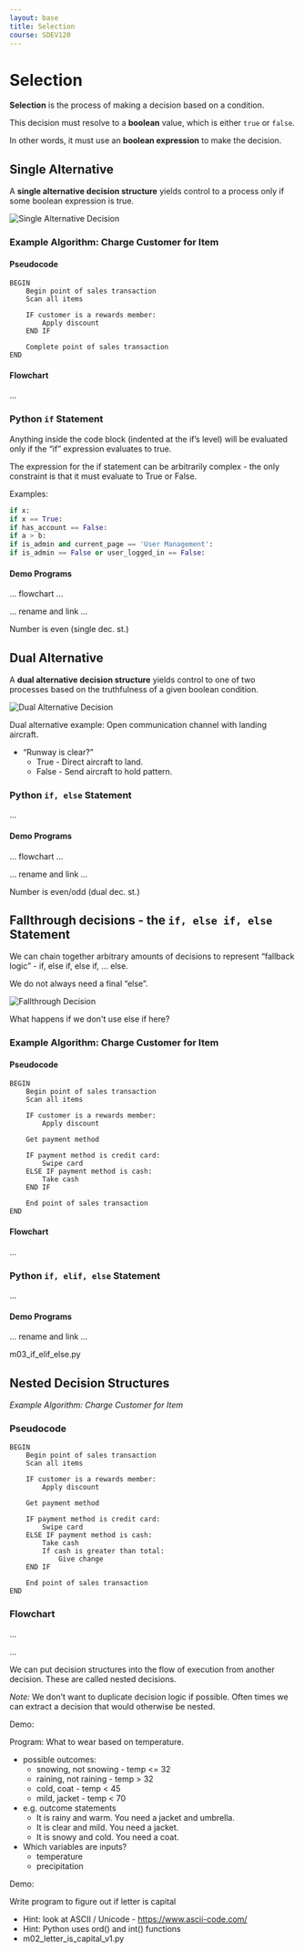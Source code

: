 ```yaml
---
layout: base
title: Selection
course: SDEV120
---
```


# Selection

**Selection** is the process of making a decision based on a condition.

This decision must resolve to a **boolean** value, which is either `true` or `false`.

In other words, it must use an **boolean expression** to make the decision.

## Single Alternative

A **single alternative decision structure** yields control to a process only if some boolean expression is true.

![Single Alternative Decision](images/single_alternative.png)

### Example Algorithm: Charge Customer for Item

#### Pseudocode

```plaintext
BEGIN
    Begin point of sales transaction
    Scan all items

    IF customer is a rewards member:
        Apply discount
    END IF

    Complete point of sales transaction
END
```

#### Flowchart

...

### Python `if` Statement

Anything inside the code block (indented at the if’s level) will be evaluated only if the “if” expression evaluates to true.

The expression for the if statement can be arbitrarily complex - the only constraint is that it must evaluate to True or False.

Examples:

```python
if x:
if x == True:
if has_account == False:
if a > b:
if is_admin and current_page == 'User Management':
if is_admin == False or user_logged_in == False:
```

#### Demo Programs

... flowchart ...

... rename and link ...

Number is even (single dec. st.)

## Dual Alternative

A **dual alternative decision structure** yields control to one of two processes based on the truthfulness of a given boolean condition.

![Dual Alternative Decision](images/dual_alternative.png)

Dual alternative example: Open communication channel with landing aircraft.

- “Runway is clear?”
  - True - Direct aircraft to land.
  - False - Send aircraft to hold pattern.

### Python `if, else` Statement

...

#### Demo Programs

... flowchart ...

... rename and link ...

Number is even/odd (dual dec. st.)

## Fallthrough decisions - the `if, else if, else` Statement

We can chain together arbitrary amounts of decisions to represent “fallback logic” - if, else if, else if, … else.

We do not always need a final “else”.

![Fallthrough Decision](images/grading_program.png)

What happens if we don't use else if here?

### Example Algorithm: Charge Customer for Item

#### Pseudocode

```plaintext
BEGIN
    Begin point of sales transaction
    Scan all items

    IF customer is a rewards member:
        Apply discount

    Get payment method

    IF payment method is credit card:
        Swipe card
    ELSE IF payment method is cash:
        Take cash
    END IF

    End point of sales transaction
END
```

#### Flowchart

...

### Python `if, elif, else` Statement

...

#### Demo Programs

... rename and link ...

m03_if_elif_else.py

## Nested Decision Structures

_Example Algorithm: Charge Customer for Item_

### Pseudocode

```plaintext
BEGIN
    Begin point of sales transaction
    Scan all items

    IF customer is a rewards member:
        Apply discount

    Get payment method

    IF payment method is credit card:
        Swipe card
    ELSE IF payment method is cash:
        Take cash
        If cash is greater than total:
            Give change
    END IF

    End point of sales transaction
END
```

### Flowchart

...

...

We can put decision structures into the flow of execution from another decision. These are called nested decisions.

_Note:_ We don’t want to duplicate decision logic if possible. Often times we can extract a decision that would otherwise be nested.

<p class="demo">Demo:</p>

Program: What to wear based on temperature.

- possible outcomes:
  - snowing, not snowing - temp <= 32
  - raining, not raining - temp > 32
  - cold, coat - temp < 45
  - mild, jacket - temp < 70
- e.g. outcome statements
  - It is rainy and warm. You need a jacket and umbrella.
  - It is clear and mild. You need a jacket.
  - It is snowy and cold. You need a coat.
- Which variables are inputs?
  - temperature
  - precipitation

<p class="demo">Demo:</p>

Write program to figure out if letter is capital

- Hint: look at ASCII / Unicode - https://www.ascii-code.com/
- Hint: Python uses ord() and int() functions
- m02_letter_is_capital_v1.py
